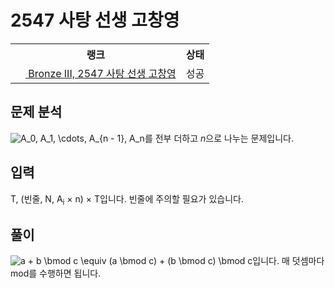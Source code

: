 # 2547 사탕 선생 고창영



<table>
  <tr>
    <th>랭크</th>
    <th>상태</th>
  </tr>
  <tr>
    <td>
      <a href="http://noj.am/2547">
        <img src="https://static.solved.ac/tier_small/3.svg" height="16px"/>
        Bronze III, 2547 사탕 선생 고창영
      </a>
    </td>
    <td>
      성공
    </td>
  </tr>
</table>



## 문제 분석

<img src="https://render.githubusercontent.com/render/math?math=A_0%2C%20A_1%2C%20%5Ccdots%2C%20A_%7Bn%20-%201%7D%2C%20A_n" alt="A_0, A_1, \cdots, A_{n - 1}, A_n" style="max-width:100%;" >를 전부 더하고 <i class="variable">n</i>으로 나누는 문제입니다.

## 입력

T, (빈줄, N, A<sub>i</sub> × n) × T입니다. 빈줄에 주의할 필요가 있습니다.

## 풀이

<img src="https://render.githubusercontent.com/render/math?math=a%20%2B%20b%20%5Cbmod%20c%20%5Cequiv%20(a%20%5Cbmod%20c)%20%2B%20(b%20%5Cbmod%20c)%20%5Cbmod%20c" alt="a + b \bmod c \equiv (a \bmod c) + (b \bmod c) \bmod c" style="max-width:100%;" >입니다.
매 덧셈마다 mod를 수행하면 됩니다.
